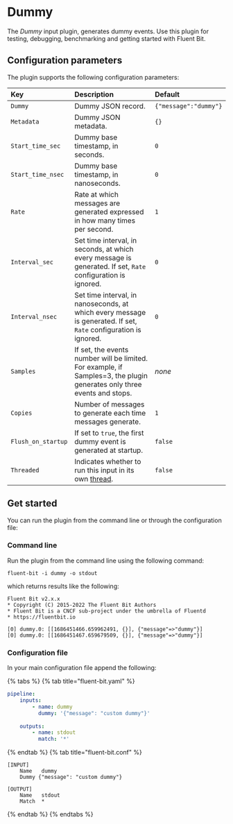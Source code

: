 # Dummy

The _Dummy_ input plugin, generates dummy events. Use this plugin for testing, debugging, benchmarking and getting started with Fluent Bit.

## Configuration parameters

The plugin supports the following configuration parameters:

| Key                | Description | Default |
| :----------------- | :---------- | :------ |
| `Dummy`              | Dummy JSON record. | `{"message":"dummy"}` |
| `Metadata`           | Dummy JSON metadata. | `{}` |
| `Start_time_sec`   | Dummy base timestamp, in seconds. | `0` |
| `Start_time_nsec`  | Dummy base timestamp, in nanoseconds. | `0` |
| `Rate`               | Rate at which messages are generated expressed in how many times per second. | `1` |
| `Interval_sec`      | Set time interval, in seconds, at which every message is generated. If set, `Rate` configuration is ignored. | `0` |
| `Interval_nsec`     | Set time interval, in nanoseconds, at which every message is generated. If set, `Rate` configuration is ignored. | `0` |
| `Samples`            | If set, the events number will be limited. For example, if Samples=3, the plugin generates only three events and stops. | _none_ |
| `Copies`             | Number of messages to generate each time messages generate. | `1` |
| `Flush_on_startup` | If set to `true`, the first dummy event is generated at startup. | `false` |
| `Threaded` | Indicates whether to run this input in its own [thread](../../administration/multithreading.md#inputs). | `false` |

## Get started

You can run the plugin from the command line or through the configuration file:

### Command line

Run the plugin from the command line using the following command:

```shell
fluent-bit -i dummy -o stdout
```

which returns results like the following:

```text
Fluent Bit v2.x.x
* Copyright (C) 2015-2022 The Fluent Bit Authors
* Fluent Bit is a CNCF sub-project under the umbrella of Fluentd
* https://fluentbit.io

[0] dummy.0: [[1686451466.659962491, {}], {"message"=>"dummy"}]
[0] dummy.0: [[1686451467.659679509, {}], {"message"=>"dummy"}]
```

### Configuration file

In your main configuration file append the following:

{% tabs %}
{% tab title="fluent-bit.yaml" %}

```yaml
pipeline:
    inputs:
        - name: dummy
          dummy: '{"message": "custom dummy"}'
  
    outputs:
        - name: stdout
          match: '*'
```

{% endtab %}
{% tab title="fluent-bit.conf" %}

```text
[INPUT]
    Name   dummy
    Dummy {"message": "custom dummy"}

[OUTPUT]
    Name   stdout
    Match  *
```

{% endtab %}
{% endtabs %}